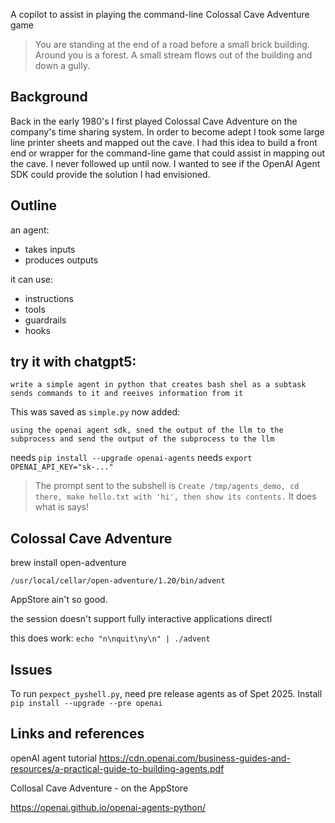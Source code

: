 A copilot to assist in playing the command-line Colossal Cave Adventure game
> You are standing at the end of a road before a small brick building.
> Around you is a forest.  A small stream flows out of the building and
> down a gully.

## Background
Back in the early 1980's I first played Colossal Cave Adventure
on the company's time sharing system. In order to become adept
I took some large line printer sheets and mapped out the cave.
I had this idea to build a front end or wrapper for the command-line
game that could assist in mapping out the cave. I never followed up
until now. I wanted to see if the OpenAI Agent SDK could provide
the solution I had envisioned.

## Outline
an agent:
- takes inputs
- produces outputs

it can use:
- instructions
- tools
- guardrails
- hooks

## try it with chatgpt5:
```
write a simple agent in python that creates bash shel as a subtask sends commands to it and reeives information from it
```
This was saved as ``simple.py``
now added:
```
using the openai agent sdk, sned the output of the llm to the subprocess and send the output of the subprocess to the llm
```
needs ``pip install --upgrade openai-agents``
needs ``export OPENAI_API_KEY="sk-..."``

> The prompt sent to the subshell is ``Create /tmp/agents_demo, cd there, make hello.txt with 'hi', then show its contents.``
> It does what is says!

## Colossal Cave Adventure
brew install open-adventure

``/usr/local/cellar/open-adventure/1.20/bin/advent``

AppStore ain't so good.

the session doesn't support fully interactive applications directl

this does work: ``echo "n\nquit\ny\n" | ./advent``

## Issues
To run ``pexpect_pyshell.py``, need pre release agents as of Spet 2025.
Install ``pip install --upgrade --pre openai``

## Links and references
openAI agent tutorial
https://cdn.openai.com/business-guides-and-resources/a-practical-guide-to-building-agents.pdf

Collosal Cave Adventure - on the AppStore

https://openai.github.io/openai-agents-python/
